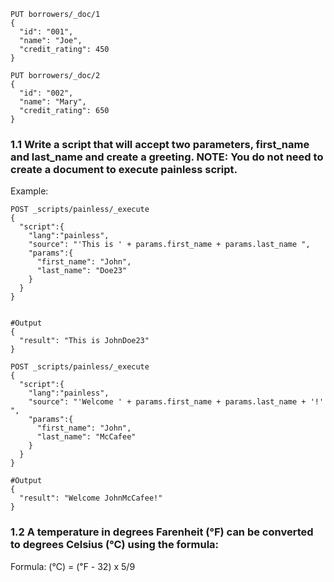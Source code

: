 ```
PUT borrowers/_doc/1
{
  "id": "001",
  "name": "Joe",
  "credit_rating": 450
}
```

```
PUT borrowers/_doc/2
{
  "id": "002",
  "name": "Mary",
  "credit_rating": 650
}
```


### 1.1 Write a script that will accept two parameters, first_name and last_name and create a greeting. NOTE: You do not need to create a document to execute painless script.

Example:
```
POST _scripts/painless/_execute
{
  "script":{
    "lang":"painless",
    "source": "'This is ' + params.first_name + params.last_name ",
    "params":{
      "first_name": "John",
      "last_name": "Doe23"
    }
  }
}


#Output
{
  "result": "This is JohnDoe23"
}
```

```
POST _scripts/painless/_execute
{
  "script":{
    "lang":"painless",
    "source": "'Welcome ' + params.first_name + params.last_name + '!' ",
    "params":{
      "first_name": "John",
      "last_name": "McCafee"
    }
  }
}

#Output
{
  "result": "Welcome JohnMcCafee!"
}
```


### 1.2 A temperature in degrees Farenheit (℉) can be converted to degrees Celsius (℃) using the formula:

Formula: (℃) = (℉ - 32) x 5/9


